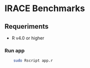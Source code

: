 # IRACE Benchmarks

## Requeriments

 - R v4.0 or higher
 
### Run app

```sh
    sudo Rscript app.r
```
